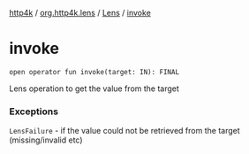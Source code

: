 [http4k](../../index.md) / [org.http4k.lens](../index.md) / [Lens](index.md) / [invoke](./invoke.md)

# invoke

`open operator fun invoke(target: IN): FINAL`

Lens operation to get the value from the target

### Exceptions

`LensFailure` - if the value could not be retrieved from the target (missing/invalid etc)